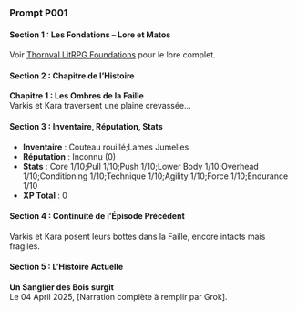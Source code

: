 ### Prompt P001  

#### Section 1 : Les Fondations – Lore et Matos  
Voir [Thornval LitRPG Foundations](https://github.com/DarkShadowBlood/thornval-litrpg/blob/main/foundations.md) pour le lore complet.  

#### Section 2 : Chapitre de l’Histoire  
**Chapitre 1 : Les Ombres de la Faille**  
Varkis et Kara traversent une plaine crevassée...  

#### Section 3 : Inventaire, Réputation, Stats  
- **Inventaire** : Couteau rouillé;Lames Jumelles  
- **Réputation** : Inconnu (0)  
- **Stats** : Core 1/10;Pull 1/10;Push 1/10;Lower Body 1/10;Overhead 1/10;Conditioning 1/10;Technique 1/10;Agility 1/10;Force 1/10;Endurance 1/10  
- **XP Total** : 0  

#### Section 4 : Continuité de l’Épisode Précédent  
Varkis et Kara posent leurs bottes dans la Faille, encore intacts mais fragiles.  

#### Section 5 : L’Histoire Actuelle  
**Un Sanglier des Bois surgit**  
Le 04 April 2025, [Narration complète à remplir par Grok].  
<!-- Key: P001 -->  

